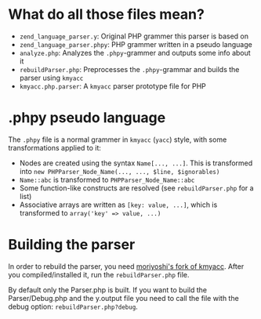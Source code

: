 What do all those files mean?
=============================

 * `zend_language_parser.y`:    Original PHP grammer this parser is based on
 * `zend_language_parser.phpy`: PHP grammer written in a pseudo language
 * `analyze.php`:               Analyzes the `.phpy`-grammer and outputs some info about it
 * `rebuildParser.php`:         Preprocesses the `.phpy`-grammar and builds the parser using `kmyacc`
 * `kmyacc.php.parser`:         A `kmyacc` parser prototype file for PHP

.phpy pseudo language
=====================

The `.phpy` file is a normal grammer in `kmyacc` (`yacc`) style, with some transformations
applied to it:

 * Nodes are created using the syntax `Name[..., ...]`. This is transformed into
   `new PHPParser_Node_Name(..., ..., $line, $ignorables)`
 * `Name::abc` is transformed to `PHPParser_Node_Name::abc`
 * Some function-like constructs are resolved (see `rebuildParser.php` for a list)
 * Associative arrays are written as `[key: value, ...]`, which is transformed to
   `array('key' => value, ...)`

Building the parser
===================

In order to rebuild the parser, you need [moriyoshi's fork of kmyacc](https://github.com/moriyoshi/kmyacc-forked).
After you compiled/installed it, run the `rebuildParser.php` file.

By default only the Parser.php is built. If you want to build the Parser/Debug.php and the y.output
file you need to call the file with the debug option: `rebuildParser.php?debug`.